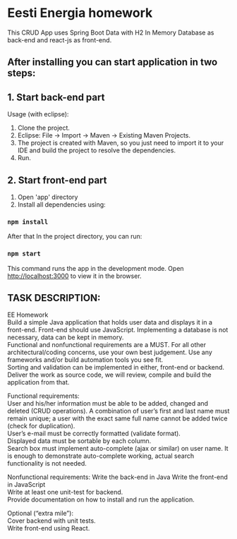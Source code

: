 # Eesti Energia homework

This CRUD App uses Spring Boot Data with H2 In Memory Database as back-end and react-js as front-end.


## After installing you can start application in two steps:

## 1. Start back-end part
Usage (with eclipse): 
1. Clone the project.
2. Eclipse: File -> Import -> Maven -> Existing Maven Projects.
3. The project is created with Maven, so you just need to import it to your IDE and build the project to resolve the dependencies.
4. Run.


## 2. Start front-end part
1. Open 'app' directory
2. Install all dependencies using:

### `npm install`

After that In the project directory, you can run:

### `npm start`

This command runs the app in the development mode.
Open [http://localhost:3000](http://localhost:3000) to view it in the browser.

## TASK DESCRIPTION:
EE Homework  
Build a simple Java application that holds user data and displays it in a front-end. Front-end should use JavaScript. Implementing a database is not necessary, data can be kept in memory.  
Functional and nonfunctional requirements are a MUST. For all other architectural/coding concerns, use your own best judgement. Use any frameworks and/or build automation tools you see fit.  
Sorting and validation can be implemented in either, front-end or backend.  
Deliver the work as source code, we will review, compile and build the application from that.  
  
Functional requirements:  
User and his/her information must be able to be added, changed and deleted (CRUD operations). 
A combination of user’s first and last name must remain unique; a user with the exact same full name cannot be added twice (check for duplication).  
User’s e-mail must be correctly formatted (validate format).  
Displayed data must be sortable by each column.  
Search box must implement auto-complete (ajax or similar) on user name. It is enough to demonstrate auto-complete working, actual search functionality is not needed.  
  
Nonfunctional requirements: 
Write the back-end in Java 
Write the front-end in JavaScript  
Write at least one unit-test for backend.  
Provide documentation on how to install and run the application.  
  
Optional (“extra mile”):  
Cover backend with unit tests.  
Write front-end using React.  


